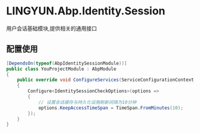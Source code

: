 # LINGYUN.Abp.Identity.Session

用户会话基础模块,提供相关的通用接口   


## 配置使用

```csharp
[DependsOn(typeof(AbpIdentitySessionModule))]
public class YouProjectModule : AbpModule
{
	public override void ConfigureServices(ServiceConfigurationContext context)
    {
        Configure<IdentitySessionCheckOptions>(options =>
        {
            // 设置会话缓存与持久化设施刷新间隔为10分钟
            options.KeepAccessTimeSpan = TimeSpan.FromMinutes(10);
        });
    }
}
```
